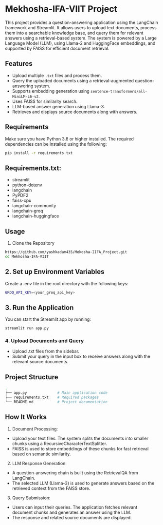 # Mekhosha-IFA-VIIT Project

This project provides a question-answering application using the LangChain framework and Streamlit. It allows users to upload text documents, process them into a searchable knowledge base, and query them for relevant answers using a retrieval-based system. The system is powered by a Large Language Model (LLM), using Llama-2 and HuggingFace embeddings, and supported by FAISS for efficient document retrieval.

## Features

- Upload multiple `.txt` files and process them.
- Query the uploaded documents using a retrieval-augmented question-answering system.
- Supports embedding generation using `sentence-transformers/all-MiniLM-L6-v2`.
- Uses FAISS for similarity search.
- LLM-based answer generation using Llama-3.
- Retrieves and displays source documents along with answers.

## Requirements

Make sure you have Python 3.8 or higher installed. The required dependencies can be installed using the following:

```bash
pip install -r requirements.txt
```

## Requirements.txt:

- streamlit
- python-dotenv
- langchain
- PyPDF2
- faiss-cpu
- langchain-community
- langchain-groq
- langchain-huggingface

## Usage
1. Clone the Repository

```bash
https://github.com/yashkadam435/Mekosha-IIFA_Project.git
cd Mekhosha-IFA-VIIT
```

## 2. Set up Environment Variables

Create a .env file in the root directory with the following keys:

```bash
GROQ_API_KEY=<your_groq_api_key>
```

## 3. Run the Application

You can start the Streamlit app by running:

```bash
streamlit run app.py
```

### 4. Upload Documents and Query

- Upload .txt files from the sidebar.
- Submit your query in the input box to receive answers along with the relevant source documents.

## Project Structure

```bash
.
├── app.py              # Main application code
├── requirements.txt    # Required packages
└── README.md           # Project documentation

```

## How It Works

1) Document Processing:

- Upload your text files. The system splits the documents into smaller chunks using a RecursiveCharacterTextSplitter.
- FAISS is used to store embeddings of these chunks for fast retrieval based on semantic similarity.

2) LLM Response Generation:

- A question-answering chain is built using the RetrievalQA from LangChain.
- The selected LLM (Llama-3) is used to generate answers based on the retrieved context from the FAISS store.

3) Query Submission:

- Users can input their queries. The application fetches relevant document chunks and generates an answer using the LLM.
- The response and related source documents are displayed.
